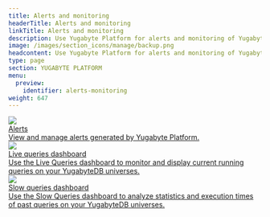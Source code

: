 ```yaml
---
title: Alerts and monitoring
headerTitle: Alerts and monitoring
linkTitle: Alerts and monitoring
description: Use Yugabyte Platform for alerts and monitoring of YugabyteDB universe data.
image: /images/section_icons/manage/backup.png
headcontent: Use Yugabyte Platform for alerts and monitoring of YugabyteDB universe data.
type: page
section: YUGABYTE PLATFORM
menu:
  preview:
    identifier: alerts-monitoring
weight: 647
---
```


<div class="row">

  <div class="col-12 col-md-6 col-lg-12 col-xl-6">
    <a class="section-link icon-offset" href="alert/">
      <div class="head">
        <img class="icon" src="/images/section_icons/manage/backup.png" aria-hidden="true" />
        <div class="title">Alerts</div>
      </div>
      <div class="body">
        View and manage alerts generated by Yugabyte Platform.
      </div>
    </a>
  </div>

  <div class="col-12 col-md-6 col-lg-12 col-xl-6">
    <a class="section-link icon-offset" href="live-queries-dashboard/">
      <div class="head">
        <img class="icon" src="/images/section_icons/manage/backup.png" aria-hidden="true" />
        <div class="title">Live queries dashboard</div>
      </div>
      <div class="body">
        Use the Live Queries dashboard to monitor and display current running queries on your YugabyteDB universes.
      </div>
    </a>
  </div>

  <div class="col-12 col-md-6 col-lg-12 col-xl-6">
    <a class="section-link icon-offset" href="slow-queries-dashboard/">
      <div class="head">
        <img class="icon" src="/images/section_icons/manage/backup.png" aria-hidden="true" />
        <div class="title">Slow queries dashboard</div>
      </div>
      <div class="body">
        Use the Slow Queries dashboard to analyze statistics and execution times of past queries on your YugabyteDB universes.
      </div>
    </a>
  </div>

</div>
